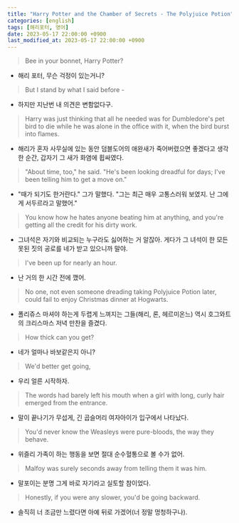 ```yaml
---
title: "Harry Potter and the Chamber of Secrets - The Polyjuice Potion"
categories: [english]
tags: [해리포터, 영어]
date: 2023-05-17 22:00:00 +0900
last_modified_at: 2023-05-17 22:00:00 +0900
---
```

> Bee in your bonnet, Harry Potter?
- 해리 포터, 무슨 걱정이 있는거니?

> But I stand by what I said before - 
- 하지만 지난번 내 의견은 변함없다구.

> Harry was just thinking that all he needed was for Dumbledore's pet bird to die while he was alone in the office with it, when the bird burst into flames.
- 해리가 혼자 사무실에 있는 동안 덤블도어의 애완새가 죽어버렸으면 좋겠다고 생각한 순간, 갑자기 그 새가 화염에 휩싸였다.

> "About time, too," he said. "He's been looking dreadful for days; I've been telling him to get a move on."
- "때가 되기도 한거란다." 그가 말했다. "그는 최근 매우 고통스러워 보였지. 난 그에게 서두르라고 말했어."

> You know how he hates anyone beating him at anything, and you're getting all the credit for his dirty work.
- 그녀석은 자기와 비교되는 누구라도 싫어하는 거 알잖아. 게다가 그 녀석이 한 모든 못된 짓의 공로를 네가 받고 있으니까 말야.

> I've been up for nearly an hour.
- 난 거의 한 시간 전에 깼어.

> No one, not even someone dreading taking Polyjuice Potion later, could fail to enjoy Christmas dinner at Hogwarts.
- 폴리쥬스 마셔야 하는게 두렵게 느껴지는 그들(해리, 론, 헤르미온느) 역시 호그와트의 크리스마스 저녁 만찬을 즐겼다.

> How thick can you get?
- 네가 얼마나 바보같은지 아니?

> We'd better get going,
- 우리 얼른 시작하자.

> The words had barely left his mouth when a girl with long, curly hair emerged from the entrance.
- 말이 끝나기가 무섭게, 긴 곱슬머리 여자아이가 입구에서 나타났다.

> You'd never know the Weasleys were pure-bloods, the way they behave.
- 위즐리 가족이 하는 행동을 보면 절대 순수혈통으로 볼 수가 없어.

> Malfoy was surely seconds away from telling them it was him.
- 말포이는 분명 그게 바로 자기라고 실토할 참이었다.

> Honestly, if you were any slower, you'd be going backward.
- 솔직히 너 조금만 느렸다면 아예 뒤로 가겠어(너 정말 멍청하구나).